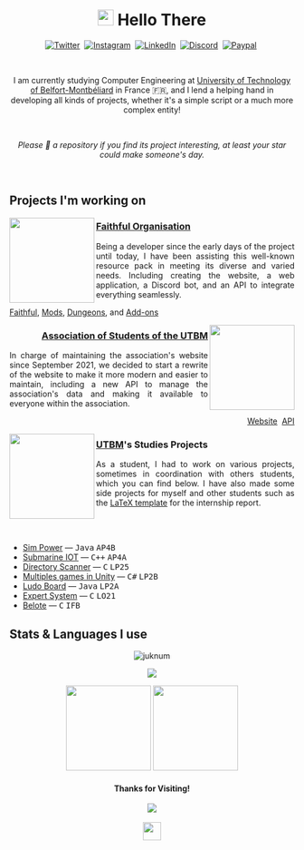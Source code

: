 <h1 align="center">
<img src="https://lumiere-a.akamaihd.net/v1/images/image_24de51ea.gif" height="28">
Hello There
</h1>

<p align="center">
 <a href="https://twitter.com/Juknum_"><img alt="Twitter" src="https://img.shields.io/badge/Twitter-1DA1F2?style=for-the-badge&logo=twitter&logoColor=white"></a>&nbsp;
 <a href="mailto:contact@juknum.fr"><img alt="Instagram" src="https://img.shields.io/badge/Email-0096aa?style=for-the-badge&logo=gmail&logoColor=white"></a>&nbsp;
 <a href="https://www.linkedin.com/in/juknum"><img alt="LinkedIn" src="https://img.shields.io/badge/LinkedIn-0077B5?style=for-the-badge&logo=linkedin&logoColor=white"></a>&nbsp;
 <a href="https://discordapp.com/users/207471947662098432"><img alt="Discord" src="https://img.shields.io/badge/Discord-525DDB?style=for-the-badge&logo=discord&logoColor=white"></a>&nbsp;
 <a href="https://paypal.me/jlcnst"><img alt="Paypal" src="https://img.shields.io/badge/PayPal-00457C?style=for-the-badge&logo=paypal&logoColor=white"></a>&nbsp;
</p>

<br>

<p align="center">
I am currently studying Computer Engineering at <a href="https://www.utbm.fr/">University of Technology of Belfort-Montbéliard</a> in France 🇫🇷, and I lend a helping hand in developing all kinds of projects, whether it's a simple script or a much more complex entity!
</p>
<br>
<p align="center"><em>Please 🌟 a repository if you find its project interesting, at least your star could make someone's day.</em></p>

<br>

## Projects I'm working on

<img src="https://database.faithfulpack.net/images/branding/logos/transparent/512/plain_logo.png" align="left" height="150" >

<h3><a href="https://www.faithfulpack.net/">Faithful Organisation</a></h3>

<p align="justify">
Being a developer since the early days of the project until today, I have been assisting this well-known resource pack in meeting its diverse and varied needs. Including creating the website, a web application, a Discord bot, and an API to integrate everything seamlessly.
</p>

<p align="left">
<a href="https://github.com/Faithful-Resource-Pack">Faithful</a>,
<a href="https://github.com/Faithful-Mods">Mods</a>,
<a href="https://github.com/Faithful-Dungeons">Dungeons</a>, and
<a href="https://github.com/Faithful-Addons">Add-ons</a>
</p>

<img src="https://avatars.githubusercontent.com/u/4517438" align="right" height="150">

<h3 align="right"><a href="https://ae.utbm.fr">Association of Students of the UTBM</a></h3>
<p align="justify">
In charge of maintaining the association's website since September 2021, we decided to start a rewrite of the website to make it more modern and easier to maintain, including a new API to manage the association's data and making it available to everyone within the association.
</p>

<p align="right">
 <a href="https://github.com/ae-utbm/sith4">Website</a>&nbsp;
 <a href="">API</a>
</p>

<img src="https://github.com/Juknum/Juknum/assets/49886317/905c087c-e1cd-47bd-b7d3-b846cc1ea0c4" align="left" height="150">

<h3 align="left"><a href="https://utbm.fr">UTBM</a>'s Studies Projects</h3>
<p align="justify">
As a student, I had to work on various projects, sometimes in coordination with others students, which you can find below. I have also made some side projects for myself and other students such as the <a href="">LaTeX template</a> for the internship report.
</p>

<br>
<br>
<ul>
 <li><a href="https://github.com/CyrilleStr/SimPower">Sim Power</a>&nbsp;—&nbsp;<kbd>Java</kbd>&nbsp;<kbd>AP4B</kbd></li>
 <li><a href="https://github.com/Juknum/ChouMarin">Submarine IOT</a>&nbsp;—&nbsp;<kbd>C++</kbd>&nbsp;<kbd>AP4A</kbd></li>
 <li><a href="https://github.com/Juknum/Directory-Scanner">Directory Scanner</a>&nbsp;—&nbsp;<kbd>C</kbd>&nbsp;<kbd>LP25</kbd></li>
 <li><a href="https://github.com/Juknum/Multi-Games-in-Unity">Multiples games in Unity</a>&nbsp;—&nbsp;<kbd>C#</kbd>&nbsp;<kbd>LP2B</kbd></li>
 <li><a href="https://github.com/Juknum/Ludo-Board">Ludo Board</a>&nbsp;—&nbsp;<kbd>Java</kbd>&nbsp;<kbd>LP2A</kbd></li>
 <li><a href="https://github.com/Juknum/Systeme-Expert">Expert System</a>&nbsp;—&nbsp;<kbd>C</kbd>&nbsp;<kbd>LO21</kbd></li>
 <li><a href="https://github.com/Juknum/Belote">Belote</a>&nbsp;—&nbsp;<kbd>C</kbd>&nbsp;<kbd>IFB</kbd></li>
</ul>

## Stats & Languages I use

<p align="center">
 <img src="https://wakatime.com/badge/user/09f02cd5-cd5e-406e-8cde-3fe372acff3c.svg?style=for-the-badge" alt="juknum" />
</p>
<p align="center">
 <picture>
  <source
    srcset="https://github-readme-stats.vercel.app/api/wakatime?username=Juknum&langs_count=20&theme=dracula&layout=compact"
    media="(prefers-color-scheme: dark)"
  />
  <source
    srcset="https://github-readme-stats.vercel.app/api/wakatime?username=Juknum&langs_count=20&theme=light&layout=compact"
    media="(prefers-color-scheme: light), (prefers-color-scheme: no-preference)"
  />
  <img src="https://github-readme-stats.vercel.app/api/wakatime?username=Juknum&langs_count=20&layout=compact" />
 </picture>
</p>

<p align="center">
 <picture>
  <source
    srcset="https://github-readme-streak-stats.herokuapp.com/?user=Juknum&theme=dracula&layout=compact"
    media="(prefers-color-scheme: dark)"
  />
  <source
    srcset="https://github-readme-streak-stats.herokuapp.com/?user=Juknum&theme=light&layout=compact"
    media="(prefers-color-scheme: light), (prefers-color-scheme: no-preference)"
  />
  <img height="150" src="https://github-readme-streak-stats.herokuapp.com/?user=Juknum&layout=compact" />
 </picture>
 <picture>
  <source
    srcset="https://github-readme-stats.vercel.app/api?username=Juknum&show_icons=true&theme=dracula&hide_title=true&layout=compact"
    media="(prefers-color-scheme: dark)"
  />
  <source
    srcset="https://github-readme-stats.vercel.app/api?username=Juknum&show_icons=true&theme=light&hide_title=true&layout=compact"
    media="(prefers-color-scheme: light), (prefers-color-scheme: no-preference)"
  />
  <img height="150" src="https://github-readme-stats.vercel.app/api?username=Juknum&show_icons=true&hide_title=true" />
 </picture>
</p>

<h4 align="center">Thanks for Visiting!</h4>
<p align="center">
 <img src="https://profile-counter.glitch.me/Juknum/count.svg">
 <br/><br/>
 <img height="32" src="https://images-ext-2.discordapp.net/external/T6Cv-e0Xpc42I5VAV-G8wYCqt7mgI4ewjEWmtwDq4iU/https/cdn.discordapp.com/emojis/799357507126427699">
</p>

